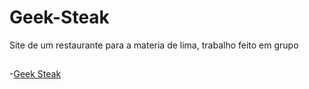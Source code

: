# Geek-Steak
Site de um restaurante para a materia de lima, trabalho feito em grupo 
##
-[Geek Steak](https://pedrobicas.github.io/Geek-Steak/)
